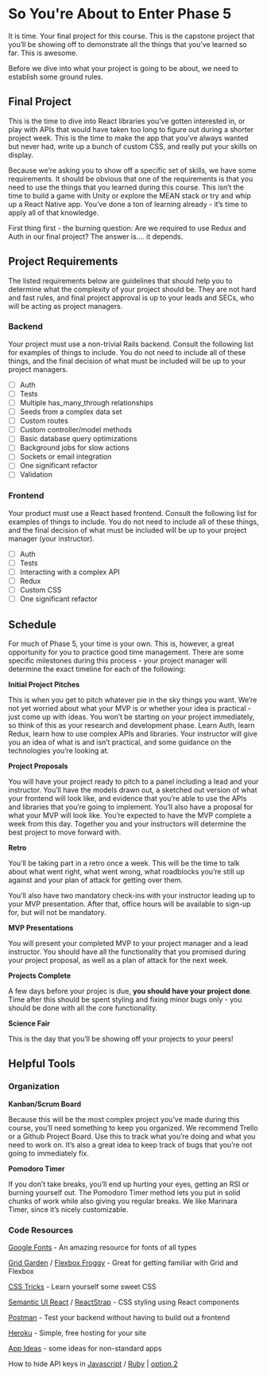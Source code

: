 # So You're About to Enter Phase 5

It is time. Your final project for this course. This is the capstone project that you’ll
be showing off to demonstrate all the things that you’ve learned so far. This is awesome.  

Before we dive into what your project is going to be about, we need to establish some ground rules.

## Final Project

This is the time to dive into React libraries you’ve gotten interested in, or play with APIs that
would have taken too long to figure out during a shorter project week. This is the time to make the
app that you’ve always wanted but never had, write up a bunch of custom CSS, and really put your
skills on display.

Because we’re asking you to show off a specific set of skills, we have some requirements. It should
be obvious that one of the requirements is that you need to use the things that you learned during this
course. This isn’t the time to build a game with Unity or explore the MEAN stack or try and whip up a
React Native app. You’ve done a ton of learning already - it’s time to apply all of that knowledge.

First thing first - the burning question: Are we required to use Redux and Auth in our final project?
The answer is…. it depends.

## Project Requirements

The listed requirements below are guidelines that should help you to determine what the complexity of
your project should be. They are not hard and fast rules, and final project approval is up to your
leads and SECs, who will be acting as project managers.

### Backend

Your project must use a non-trivial Rails backend. Consult the following list for examples of things
to include. You do not need to include all of these things, and the final decision of what must be
included will be up to your project managers.

- [ ] Auth
- [ ] Tests
- [ ] Multiple has_many_through relationships
- [ ] Seeds from a complex data set
- [ ] Custom routes
- [ ] Custom controller/model methods
- [ ] Basic database query optimizations
- [ ] Background jobs for slow actions
- [ ] Sockets or email integration
- [ ] One significant refactor
- [ ] Validation

### Frontend

Your product must use a React based frontend. Consult the following list for examples of things to
include. You do not need to include all of these things, and the final decision of what must be
included will be up to your project manager (your instructor).

- [ ] Auth
- [ ] Tests
- [ ] Interacting with a complex API
- [ ] Redux
- [ ] Custom CSS
- [ ] One significant refactor

## Schedule

For much of Phase 5, your time is your own. This is, however, a great opportunity for you
to practice good time management. There are some specific milestones during this process - 
your project manager will determine the exact timeline for each of the following:

**Initial Project Pitches**

This is when you get to pitch whatever pie in the sky things you want. We’re not yet worried
about what your MVP is or whether your idea is practical - just come up with ideas. You won’t
be starting on your project immediately, so think of this as your research and development
phase. Learn Auth, learn Redux, learn how to use complex APIs and libraries. Your instructor
will give you an idea of what is and isn’t practical, and some guidance on the technologies
you’re looking at.

**Project Proposals**

You will have your project ready to pitch to a panel including a lead and your instructor.
You’ll have the models drawn out, a sketched out version of what your frontend will look like,
and evidence that you’re able to use the APIs and libraries that you’re going to implement.
You’ll also have a proposal for what your MVP will look like. You’re expected to have the MVP
complete a week from this day. Together you and your instructors will determine the best
project to move forward with.

**Retro**

You’ll be taking part in a retro once a week.  This will be the time to talk about what went
right, what went wrong, what roadblocks you’re still up against and your plan of attack for
getting over them.

You’ll also have two mandatory check-ins with your instructor leading up to your MVP
presentation.  After that, office hours will be available to sign-up for, but will not be
mandatory.

**MVP Presentations**

You will present your completed MVP to your project manager and a lead instructor. You should
have all the functionality that you promised during your project proposal, as well as a plan
of attack for the next week.
 
**Projects Complete**

A few days before your projec is due, **you should have your project done**. Time after this
should be spent styling and fixing minor bugs only - you should be done with all the core
functionality.

**Science Fair**

This is the day that you’ll be showing off your projects to your peers!

## Helpful Tools

### Organization

**Kanban/Scrum Board**

Because this will be the most complex project you’ve made during this course, you’ll need something
to keep you organized.  We recommend Trello or a Github Project Board.  Use this to track what you’re
doing and what you need to work on.  It’s also a great idea to keep track of bugs that you’re not
going to immediately fix.

**Pomodoro Timer**

If you don’t take breaks, you’ll end up hurting your eyes, getting an RSI or burning yourself out.
The Pomodoro Timer method lets you put in solid chunks of work while also giving you regular breaks.
We like Marinara Timer, since it’s nicely customizable. 

### Code Resources

[Google Fonts](https://fonts.google.com/) - An amazing resource for fonts of all types

[Grid Garden](https://cssgridgarden.com/) / [Flexbox Froggy](https://flexboxfroggy.com/) - Great for getting familiar with Grid and Flexbox

[CSS Tricks](https://css-tricks.com/) - Learn yourself some sweet CSS

[Semantic UI React](https://react.semantic-ui.com/) / [ReactStrap](https://reactstrap.github.io/) - CSS styling using React components

[Postman](https://www.getpostman.com/) - Test your backend without having to build out a frontend

[Heroku](https://www.heroku.com/) - Simple, free hosting for your site

[App Ideas](https://medium.com/better-programming/https-medium-com-sylwiavargas-37-app-ideas-for-bootcamp-students-code-newbies-5000f4b6dba9?) - some ideas for non-standard apps

How to hide API keys in [Javascript](https://geodoo.work/hide-secure-api-keys-created-app-create-react-app/) / [Ruby](https://blog.arkency.com/2017/07/how-to-safely-store-api-keys-in-rails-apps/) | [option 2](https://github.com/laserlemon/figaro)
